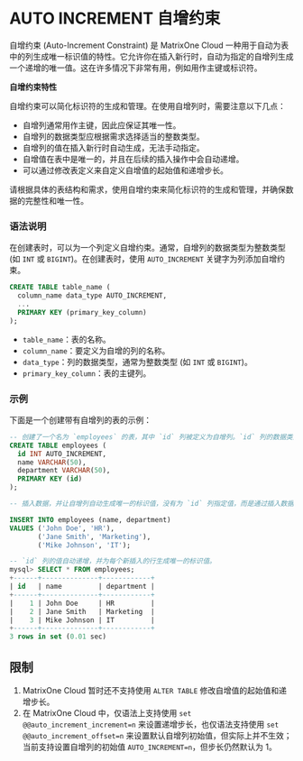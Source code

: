 # AUTO INCREMENT 自增约束

自增约束 (Auto-Increment Constraint) 是 MatrixOne Cloud 一种用于自动为表中的列生成唯一标识值的特性。它允许你在插入新行时，自动为指定的自增列生成一个递增的唯一值。这在许多情况下非常有用，例如用作主键或标识符。

**自增约束特性**

自增约束可以简化标识符的生成和管理。在使用自增列时，需要注意以下几点：

- 自增列通常用作主键，因此应保证其唯一性。
- 自增列的数据类型应根据需求选择适当的整数类型。
- 自增列的值在插入新行时自动生成，无法手动指定。
- 自增值在表中是唯一的，并且在后续的插入操作中会自动递增。
- 可以通过修改表定义来自定义自增值的起始值和递增步长。

请根据具体的表结构和需求，使用自增约束来简化标识符的生成和管理，并确保数据的完整性和唯一性。

### 语法说明

在创建表时，可以为一个列定义自增约束。通常，自增列的数据类型为整数类型 (如 `INT` 或 `BIGINT`)。在创建表时，使用 `AUTO_INCREMENT` 关键字为列添加自增约束。

```sql
CREATE TABLE table_name (
  column_name data_type AUTO_INCREMENT,
  ...
  PRIMARY KEY (primary_key_column)
);
```

- `table_name`：表的名称。
- `column_name`：要定义为自增的列的名称。
- `data_type`：列的数据类型，通常为整数类型 (如 `INT` 或 `BIGINT`)。
- `primary_key_column`：表的主键列。

### 示例

下面是一个创建带有自增列的表的示例：

```sql
-- 创建了一个名为 `employees` 的表，其中 `id` 列被定义为自增列。`id` 列的数据类型为 `INT`，并通过 `AUTO_INCREMENT` 关键字指定了自增约束。表的主键设置为 `id` 列
CREATE TABLE employees (
  id INT AUTO_INCREMENT,
  name VARCHAR(50),
  department VARCHAR(50),
  PRIMARY KEY (id)
);

-- 插入数据，并让自增列自动生成唯一的标识值，没有为 `id` 列指定值，而是通过插入数据时自动为 `id` 列生成递增的唯一值。每次插入新行时，`id` 列的值将自动递增。

INSERT INTO employees (name, department)
VALUES ('John Doe', 'HR'),
       ('Jane Smith', 'Marketing'),
       ('Mike Johnson', 'IT');

-- `id` 列的值自动递增，并为每个新插入的行生成唯一的标识值。
mysql> SELECT * FROM employees;
+------+--------------+------------+
| id   | name         | department |
+------+--------------+------------+
|    1 | John Doe     | HR         |
|    2 | Jane Smith   | Marketing  |
|    3 | Mike Johnson | IT         |
+------+--------------+------------+
3 rows in set (0.01 sec)
```

## 限制

1. MatrixOne Cloud 暂时还不支持使用 `ALTER TABLE` 修改自增值的起始值和递增步长。
2. 在 MatrixOne Cloud 中，仅语法上支持使用 `set @@auto_increment_increment=n` 来设置递增步长，也仅语法支持使用 `set @@auto_increment_offset=n` 来设置默认自增列初始值，但实际上并不生效；当前支持设置自增列的初始值 `AUTO_INCREMENT=n`，但步长仍然默认为 1。
